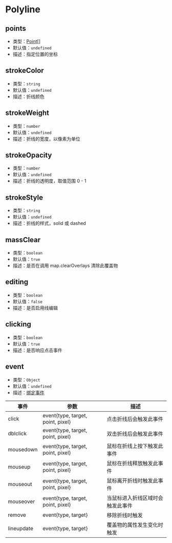 # Polyline

## points

- 类型：[Point](/api/#point)[]
- 默认值：`undefined`
- 描述：指定位置的坐标

## strokeColor

- 类型：`string`
- 默认值：`undefined`
- 描述：折线颜色

## strokeWeight

- 类型：`number`
- 默认值：`undefined`
- 描述：折线的宽度，以像素为单位

## strokeOpacity

- 类型：`number`
- 默认值：`undefined`
- 描述：折线的透明度，取值范围 0 - 1

## strokeStyle

- 类型：`string`
- 默认值：`undefined`
- 描述：折线的样式，solid 或 dashed

## massClear

- 类型：`boolean`
- 默认值：`true`
- 描述：是否在调用 map.clearOverlays 清除此覆盖物

## editing

- 类型：`boolean`
- 默认值：`false`
- 描述：是否启用线编辑

## clicking

- 类型：`boolean`
- 默认值：`true`
- 描述：是否响应点击事件

## event

- 类型：`Object`
- 默认值：`undefined`
- 描述：[绑定事件](http://lbsyun.baidu.com/cms/jsapi/reference/jsapi_reference_3_0.html#a3b11)

| 事件       | 参数                              | 描述                             |
| ---------- | --------------------------------- | -------------------------------- |
| click      | event{type, target, point, pixel} | 点击折线后会触发此事件           |
| dblclick   | event{type, target, point, pixel} | 双击折线后会触发此事件           |
| mousedown  | event{type, target, point, pixel} | 鼠标在折线上按下触发此事件       |
| mouseup    | event{type, target, point, pixel} | 鼠标在折线释放触发此事件         |
| mouseout   | event{type, target, point, pixel} | 鼠标离开折线时触发此事件         |
| mouseover  | event{type, target, point, pixel} | 当鼠标进入折线区域时会触发此事件 |
| remove     | event{type, target}               | 移除折线时触发                   |
| lineupdate | event{type, target}               | 覆盖物的属性发生变化时触发       |
